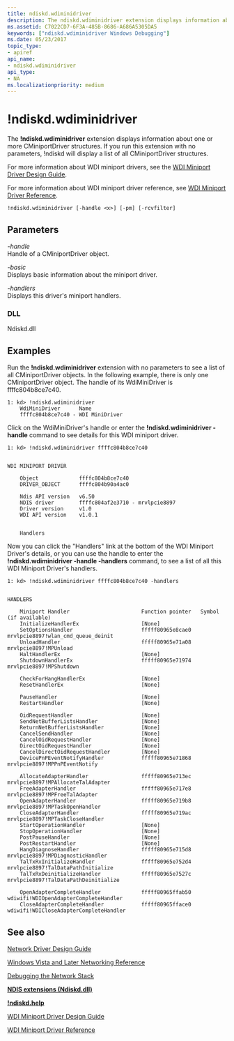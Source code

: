 ```yaml
---
title: ndiskd.wdiminidriver
description: The ndiskd.wdiminidriver extension displays information about one or more CMiniportDriver structures. 
ms.assetid: C7022CD7-6F3A-485B-8686-A686A5305DA5
keywords: ["ndiskd.wdiminidriver Windows Debugging"]
ms.date: 05/23/2017
topic_type:
- apiref
api_name:
- ndiskd.wdiminidriver
api_type:
- NA
ms.localizationpriority: medium
---
```


# !ndiskd.wdiminidriver


The **!ndiskd.wdiminidriver** extension displays information about one or more CMiniportDriver structures. If you run this extension with no parameters, !ndiskd will display a list of all CMiniportDriver structures.

For more information about WDI miniport drivers, see the [WDI Miniport Driver Design Guide](https://docs.microsoft.com/windows-hardware/drivers/network/wdi-miniport-driver-design-guide).

For more information about WDI miniport driver reference, see [WDI Miniport Driver Reference](https://docs.microsoft.com/windows-hardware/drivers/ddi/_netvista/).

```console
!ndiskd.wdiminidriver [-handle <x>] [-pm] [-rcvfilter] 
```

## <span id="Parameters"></span><span id="parameters"></span><span id="PARAMETERS"></span>Parameters


<span id="_______-handle______"></span><span id="_______-HANDLE______"></span> *-handle*   
Handle of a CMiniportDriver object.

<span id="_______-basic______"></span><span id="_______-BASIC______"></span> *-basic*   
Displays basic information about the miniport driver.

<span id="_______-handlers______"></span><span id="_______-HANDLERS______"></span> *-handlers*   
Displays this driver's miniport handlers.

### <span id="DLL"></span><span id="dll"></span>DLL

Ndiskd.dll

Examples
--------

Run the **!ndiskd.wdiminidriver** extension with no parameters to see a list of all CMiniportDriver objects. In the following example, there is only one CMiniportDriver object. The handle of its WdiMiniDriver is ffffc804b8ce7c40.

```console
1: kd> !ndiskd.wdiminidriver
    WdiMiniDriver      Name                                                     
    ffffc804b8ce7c40 - WDI MiniDriver
```

Click on the WdiMiniDriver's handle or enter the **!ndiskd.wdiminidriver -handle** command to see details for this WDI miniport driver.

```console
1: kd> !ndiskd.wdiminidriver ffffc804b8ce7c40


WDI MINIPORT DRIVER

    Object             ffffc804b8ce7c40
    DRIVER_OBJECT      ffffc804b90a4ac0

    Ndis API version   v6.50
    NDIS driver        ffffc804af2e3710 - mrvlpcie8897
    Driver version     v1.0
    WDI API version    v1.0.1


    Handlers
```

Now you can click the "Handlers" link at the bottom of the WDI Miniport Driver's details, or you can use the handle to enter the **!ndiskd.wdiminidriver -handle -handlers** command, to see a list of all this WDI Miniport Driver's handlers.

```console
1: kd> !ndiskd.wdiminidriver ffffc804b8ce7c40 -handlers


HANDLERS

    Miniport Handler                       Function pointer   Symbol (if available)
    InitializeHandlerEx                    [None]
    SetOptionsHandler                      fffff80965e8cae0   mrvlpcie8897!wlan_cmd_queue_deinit
    UnloadHandler                          fffff80965e71a08   mrvlpcie8897!MPUnload
    HaltHandlerEx                          [None]
    ShutdownHandlerEx                      fffff80965e71974   mrvlpcie8897!MPShutdown

    CheckForHangHandlerEx                  [None]
    ResetHandlerEx                         [None]

    PauseHandler                           [None]
    RestartHandler                         [None]

    OidRequestHandler                      [None]
    SendNetBufferListsHandler              [None]
    ReturnNetBufferListsHandler            [None]
    CancelSendHandler                      [None]
    CancelOidRequestHandler                [None]
    DirectOidRequestHandler                [None]
    CancelDirectOidRequestHandler          [None]
    DevicePnPEventNotifyHandler            fffff80965e71868   mrvlpcie8897!MPPnPEventNotify

    AllocateAdapterHandler                 fffff80965e713ec   mrvlpcie8897!MPAllocateTalAdapter
    FreeAdapterHandler                     fffff80965e717e8   mrvlpcie8897!MPFreeTalAdapter
    OpenAdapterHandler                     fffff80965e719b8   mrvlpcie8897!MPTaskOpenHandler
    CloseAdapterHandler                    fffff80965e719ac   mrvlpcie8897!MPTaskCloseHandler
    StartOperationHandler                  [None]
    StopOperationHandler                   [None]
    PostPauseHandler                       [None]
    PostRestartHandler                     [None]
    HangDiagnoseHandler                    fffff80965e715d8   mrvlpcie8897!MPDiagnosticHandler
    TalTxRxInitializeHandler               fffff80965e752d4   mrvlpcie8897!TalDataPathInitialize
    TalTxRxDeinitializeHandler             fffff80965e7527c   mrvlpcie8897!TalDataPathDeinitialize

    OpenAdapterCompleteHandler             fffff80965ffab50   wdiwifi!WDIOpenAdapterCompleteHandler
    CloseAdapterCompleteHandler            fffff80965fface0   wdiwifi!WDICloseAdapterCompleteHandler
```

## <span id="see_also"></span>See also


[Network Driver Design Guide](https://docs.microsoft.com/windows-hardware/drivers/network/index)

[Windows Vista and Later Networking Reference](https://docs.microsoft.com/windows-hardware/drivers/ddi/_netvista/)

[Debugging the Network Stack](https://go.microsoft.com/fwlink/p/?linkid=845311)

[**NDIS extensions (Ndiskd.dll)**](ndis-extensions--ndiskd-dll-.md)

[**!ndiskd.help**](-ndiskd-help.md)

[WDI Miniport Driver Design Guide](https://docs.microsoft.com/windows-hardware/drivers/network/wdi-miniport-driver-design-guide)

[WDI Miniport Driver Reference](https://docs.microsoft.com/windows-hardware/drivers/ddi/_netvista/)

 

 






